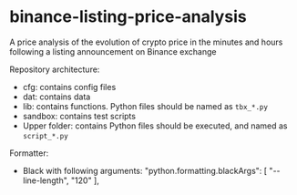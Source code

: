# binance-listing-price-analysis
A price analysis of the evolution of crypto price in the minutes and hours following a listing announcement on Binance exchange

Repository architecture:

- cfg: contains config files
- dat: contains data
- lib: contains functions. Python files should be named as `tbx_*.py`
- sandbox: contains test scripts
- Upper folder: contains Python files should be executed, and named as `script_*.py`

Formatter:

- Black with following arguments:
        "python.formatting.blackArgs": [
                "--line-length",
                "120"
            ],
